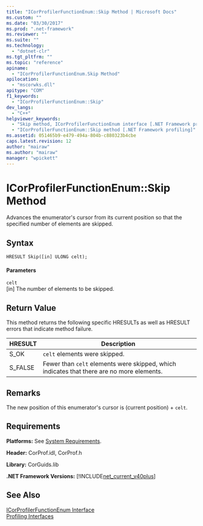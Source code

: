 ```yaml
---
title: "ICorProfilerFunctionEnum::Skip Method | Microsoft Docs"
ms.custom: ""
ms.date: "03/30/2017"
ms.prod: ".net-framework"
ms.reviewer: ""
ms.suite: ""
ms.technology: 
  - "dotnet-clr"
ms.tgt_pltfrm: ""
ms.topic: "reference"
apiname: 
  - "ICorProfilerFunctionEnum.Skip Method"
apilocation: 
  - "mscorwks.dll"
apitype: "COM"
f1_keywords: 
  - "ICorProfilerFunctionEnum::Skip"
dev_langs: 
  - "C++"
helpviewer_keywords: 
  - "Skip method, ICorProfilerFunctionEnum interface [.NET Framework profiling]"
  - "ICorProfilerFunctionEnum::Skip method [.NET Framework profiling]"
ms.assetid: 051465b9-e479-494a-804b-c880323b4cbe
caps.latest.revision: 12
author: "mairaw"
ms.author: "mairaw"
manager: "wpickett"
---
```

# ICorProfilerFunctionEnum::Skip Method
Advances the enumerator's cursor from its current position so that the specified number of elements are skipped.  
  
## Syntax  
  
```  
HRESULT Skip([in] ULONG celt);  
```  
  
#### Parameters  
 `celt`  
 [in] The number of elements to be skipped.  
  
## Return Value  
 This method returns the following specific HRESULTs as well as HRESULT errors that indicate method failure.  
  
|HRESULT|Description|  
|-------------|-----------------|  
|S_OK|`celt` elements were skipped.|  
|S_FALSE|Fewer than `celt` elements were skipped, which indicates that there are no more elements.|  
  
## Remarks  
 The new position of this enumerator's cursor is (current position) + `celt`.  
  
## Requirements  
 **Platforms:** See [System Requirements](../../../../docs/framework/get-started/system-requirements.md).  
  
 **Header:** CorProf.idl, CorProf.h  
  
 **Library:** CorGuids.lib  
  
 **.NET Framework Versions:** [!INCLUDE[net_current_v40plus](../../../../includes/net-current-v40plus-md.md)]  
  
## See Also  
 [ICorProfilerFunctionEnum Interface](../../../../docs/framework/unmanaged-api/profiling/icorprofilerfunctionenum-interface.md)   
 [Profiling Interfaces](../../../../docs/framework/unmanaged-api/profiling/profiling-interfaces.md)